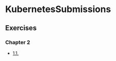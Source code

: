 # KubernetesSubmissions

## Exercises

### Chapter 2

- [1.1.](https://github.com/tylermac92/KubernetesSubmissions/tree/1.1/log_output)
